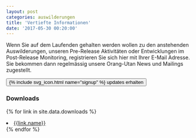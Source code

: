 ```yaml
---
layout: post
categories: auswilderungen
title: 'Vertiefte Informationen'
date: '2017-05-30 00:20:00'
---
```

Wenn Sie auf dem Laufenden gehalten werden wollen zu den anstehenden Auswilderungen, unseren Pre-Release Aktivitäten oder Entwicklungen im Post-Release Monitoring, registrieren Sie sich hier mit Ihrer E-Mail Adresse. Sie bekommen dann regelmässig unsere Orang-Utan News und Mailings zugestellt.  

<div class="action-buttons text-center space-above">
    <a href="{{site.mailchimpURL}}" target="_blank">
        <button class="bos-button space-left">{% include svg_icon.html name="signup" %} <span>updates erhalten</span></button>
    </a>
</div>

### Downloads

{% for link in site.data.downloads %}
<li>
<a href="uploads/{{link.link}}" target="_blank">
{{link.name}}
</a>
</li>
{% endfor %}